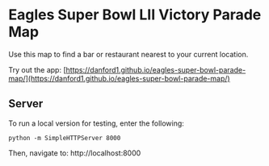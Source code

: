 # Eagles Super Bowl LII Victory Parade Map

Use this map to find a bar or restaurant nearest to your current location.

Try out the app: [https://danford1.github.io/eagles-super-bowl-parade-map/](https://danford1.github.io/eagles-super-bowl-parade-map/)

## Server

To run a local version for testing, enter the following:

`python -m SimpleHTTPServer 8000`

Then, navigate to: http://localhost:8000
